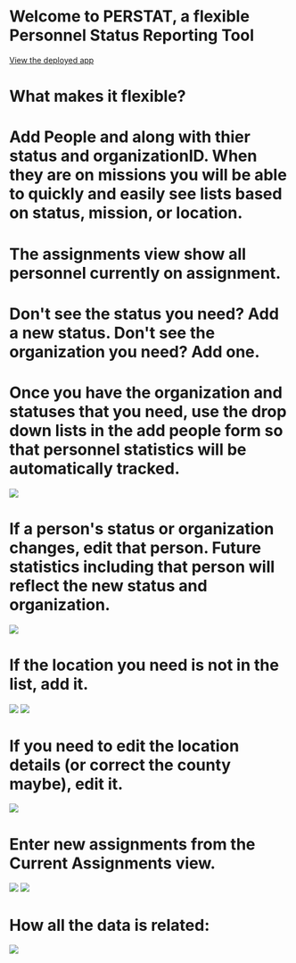 # Welcome to PERSTAT, a flexible Personnel Status Reporting Tool

[View the deployed app](https://perstat20190728125514.azurewebsites.net/)
# What makes it flexible?
# Add People and along with thier status and organizationID. When they are on missions you will be able to quickly and easily see lists based on status, mission, or location.
# The assignments view show all personnel currently on assignment.

# Don't see the status you need?  Add a new status.  Don't see the organization you need?  Add one.

# Once you have the organization and statuses that you need, use the drop down lists in the add people form so that personnel statistics will be automatically tracked.

<img src="PERSTAT\images\AddPerson.png"/>

# If a person's status or organization changes, edit that person. Future statistics including that person will reflect the new status and organization.
<img src="PERSTAT\images\EditPerson.png"/>

# If the location you need is not in the list, add it.
<img src="PERSTAT\images\linkToAddLocation.png"/>
<img src="PERSTAT\images\AddLocation.png"/>

# If you need to edit the location details (or correct the county maybe), edit it.
<img src="PERSTAT\images\EditLocation.png"/>

# Enter new assignments from the Current Assignments view.
<img src="PERSTAT\images\AddAnAssignmentLink.png"/>
<img src="PERSTAT\images\AddingAnAssignment.png"/>


# How all the data is related:
<img src="PERSTAT\ERD.png"/>